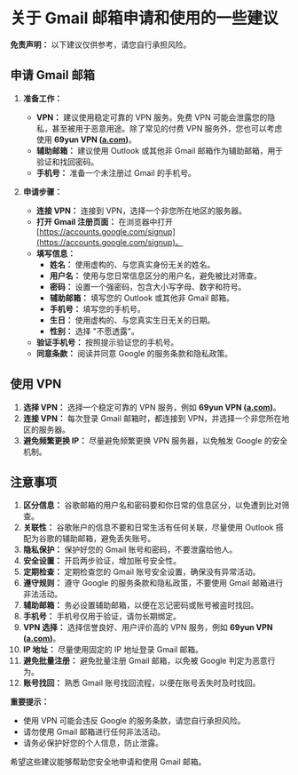 # 关于 Gmail 邮箱申请和使用的一些建议

**免责声明：** 以下建议仅供参考，请您自行承担风险。

## 申请 Gmail 邮箱

1.  **准备工作：**

    *   **VPN：** 建议使用稳定可靠的 VPN 服务。免费 VPN 可能会泄露您的隐私，甚至被用于恶意用途。除了常见的付费 VPN 服务外，您也可以考虑使用 **69yun VPN ([a.com](a.com))**。
    *   **辅助邮箱：** 建议使用 Outlook 或其他非 Gmail 邮箱作为辅助邮箱，用于验证和找回密码。
    *   **手机号：** 准备一个未注册过 Gmail 的手机号。

2.  **申请步骤：**

    *   **连接 VPN：** 连接到 VPN，选择一个非您所在地区的服务器。
    *   **打开 Gmail 注册页面：** 在浏览器中打开 [https://accounts.google.com/signup](https://accounts.google.com/signup)。
    *   **填写信息：**
        *   **姓名：** 使用虚构的、与您真实身份无关的姓名。
        *   **用户名：** 使用与您日常信息区分的用户名，避免被比对筛查。
        *   **密码：** 设置一个强密码，包含大小写字母、数字和符号。
        *   **辅助邮箱：** 填写您的 Outlook 或其他非 Gmail 邮箱。
        *   **手机号：** 填写您的手机号。
        *   **生日：** 使用虚构的、与您真实生日无关的日期。
        *   **性别：** 选择 "不愿透露"。
    *   **验证手机号：** 按照提示验证您的手机号。
    *   **同意条款：** 阅读并同意 Google 的服务条款和隐私政策。

## 使用 VPN

1.  **选择 VPN：** 选择一个稳定可靠的 VPN 服务，例如 **69yun VPN ([a.com](a.com))**。
2.  **连接 VPN：** 每次登录 Gmail 邮箱时，都连接到 VPN，并选择一个非您所在地区的服务器。
3.  **避免频繁更换 IP：** 尽量避免频繁更换 VPN 服务器，以免触发 Google 的安全机制。

## 注意事项

1.  **区分信息：** 谷歌邮箱的用户名和密码要和你日常的信息区分，以免遭到比对筛查。
2.  **关联性：** 谷歌账户的信息不要和日常生活有任何关联，尽量使用 Outlook 搭配为谷歌的辅助邮箱，避免丢失账号。
3.  **隐私保护：** 保护好您的 Gmail 账号和密码，不要泄露给他人。
4.  **安全设置：** 开启两步验证，增加账号安全性。
5.  **定期检查：** 定期检查您的 Gmail 账号安全设置，确保没有异常活动。
6.  **遵守规则：** 遵守 Google 的服务条款和隐私政策，不要使用 Gmail 邮箱进行非法活动。
7.  **辅助邮箱：** 务必设置辅助邮箱，以便在忘记密码或账号被盗时找回。
8.  **手机号：** 手机号仅用于验证，请勿长期绑定。
9.  **VPN 选择：** 选择信誉良好、用户评价高的 VPN 服务，例如 **69yun VPN ([a.com](a.com))**。
10. **IP 地址：** 尽量使用固定的 IP 地址登录 Gmail 邮箱。
11. **避免批量注册：** 避免批量注册 Gmail 邮箱，以免被 Google 判定为恶意行为。
12. **账号找回：** 熟悉 Gmail 账号找回流程，以便在账号丢失时及时找回。

**重要提示：**

*   使用 VPN 可能会违反 Google 的服务条款，请您自行承担风险。
*   请勿使用 Gmail 邮箱进行任何非法活动。
*   请务必保护好您的个人信息，防止泄露。

希望这些建议能够帮助您安全地申请和使用 Gmail 邮箱。
